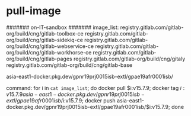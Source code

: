 # pull-image

####### on-IT-sandbox #######
image_list:
registry.gitlab.com/gitlab-org/build/cng/gitlab-toolbox-ce
registry.gitlab.com/gitlab-org/build/cng/gitlab-sidekiq-ce
registry.gitlab.com/gitlab-org/build/cng/gitlab-webservice-ce
registry.gitlab.com/gitlab-org/build/cng/gitlab-workhorse-ce
registry.gitlab.com/gitlab-org/build/cng/gitlab-pages
registry.gitlab.com/gitlab-org/build/cng/gitaly
registry.gitlab.com/gitlab-org/build/cng/gitlab-base

asia-east1-docker.pkg.dev/gpnr19prj0015isb-extl/gpae19afr0001isb/

command:
for i in `cat image_list`; do docker pull $i:v15.7.9; docker tag $i:v15.7.9 asia-east1-docker.pkg.dev/gpnr19prj0015isb-extl/gpae19afr0001isb/$i:v15.7.9; docker push asia-east1-docker.pkg.dev/gpnr19prj0015isb-extl/gpae19afr0001isb/$i:v15.7.9; done

